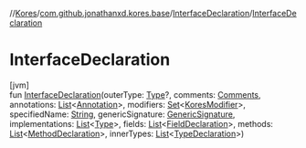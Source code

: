 //[Kores](../../../index.md)/[com.github.jonathanxd.kores.base](../index.md)/[InterfaceDeclaration](index.md)/[InterfaceDeclaration](-interface-declaration.md)

# InterfaceDeclaration

[jvm]\
fun [InterfaceDeclaration](-interface-declaration.md)(outerType: [Type](https://docs.oracle.com/javase/8/docs/api/java/lang/reflect/Type.html)?, comments: [Comments](../../com.github.jonathanxd.kores.base.comment/-comments/index.md), annotations: [List](https://kotlinlang.org/api/latest/jvm/stdlib/kotlin.collections/-list/index.html)<[Annotation](../-annotation/index.md)>, modifiers: [Set](https://kotlinlang.org/api/latest/jvm/stdlib/kotlin.collections/-set/index.html)<[KoresModifier](../-kores-modifier/index.md)>, specifiedName: [String](https://kotlinlang.org/api/latest/jvm/stdlib/kotlin/-string/index.html), genericSignature: [GenericSignature](../../com.github.jonathanxd.kores.generic/-generic-signature/index.md), implementations: [List](https://kotlinlang.org/api/latest/jvm/stdlib/kotlin.collections/-list/index.html)<[Type](https://docs.oracle.com/javase/8/docs/api/java/lang/reflect/Type.html)>, fields: [List](https://kotlinlang.org/api/latest/jvm/stdlib/kotlin.collections/-list/index.html)<[FieldDeclaration](../-field-declaration/index.md)>, methods: [List](https://kotlinlang.org/api/latest/jvm/stdlib/kotlin.collections/-list/index.html)<[MethodDeclaration](../-method-declaration/index.md)>, innerTypes: [List](https://kotlinlang.org/api/latest/jvm/stdlib/kotlin.collections/-list/index.html)<[TypeDeclaration](../-type-declaration/index.md)>)
